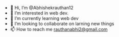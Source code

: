 - 👋 Hi, I’m @Abhishekrauthan12
- 👀 I’m interested in web dev. 
- 🌱 I’m currently learning web dev
- 💞️ I’m looking to collaborate on larning new things
- 📫 How to reach me rauthanabhi2@gmail.com

<!---
Abhishekrauthan12/Abhishekrauthan12 is a ✨ special ✨ repository because its `README.md` (this file) appears on your GitHub profile.
You can click the Preview link to take a look at your changes.
--->
